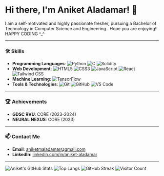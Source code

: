 # Hi there, I'm Aniket Aladamar! 👋

I am a self-motivated and highly passionate fresher, pursuing a Bachelor of Technology in Computer Science and Engineering . Hope you are enjoying!!
HAPPY CODING ^_^

---

### 🛠️ Skills
- **Programming Languages**: ![Python](https://img.shields.io/badge/Python-3776AB?style=flat&logo=python&logoColor=white) ![C](https://img.shields.io/badge/C-00599C?style=flat&logo=c&logoColor=white) ![Solidity](https://img.shields.io/badge/Solidity-363636?style=flat&logo=solidity&logoColor=white)
- **Web Development**: ![HTML5](https://img.shields.io/badge/HTML5-E34F26?style=flat&logo=html5&logoColor=white) ![CSS3](https://img.shields.io/badge/CSS3-1572B6?style=flat&logo=css3&logoColor=white) ![JavaScript](https://img.shields.io/badge/JavaScript-F7DF1E?style=flat&logo=javascript&logoColor=black) ![React](https://img.shields.io/badge/React-61DAFB?style=flat&logo=react&logoColor=black) ![Tailwind CSS](https://img.shields.io/badge/Tailwind_CSS-38B2AC?style=flat&logo=tailwind-css&logoColor=white)
- **Machine Learning**: ![TensorFlow](https://img.shields.io/badge/TensorFlow-FF6F00?style=flat&logo=tensorflow&logoColor=white)
- **Tools & Technologies**: ![Git](https://img.shields.io/badge/Git-F05032?style=flat&logo=git&logoColor=white) ![GitHub](https://img.shields.io/badge/GitHub-181717?style=flat&logo=github&logoColor=white) ![VS Code](https://img.shields.io/badge/VS%20Code-007ACC?style=flat&logo=visual-studio-code&logoColor=white)

---

### 🏆 Achievements
- **GDSC RVU**: CORE (2023-2024)
- **NEURAL NEXUS**: CORE (2023)

---

### 📫 Contact Me
- **Email**: [aniketmaladamar@gmail.com](mailto:aniketmaladamar@gmail.com)
- **LinkedIn**: [linkedin.com/in/aniket-aladamar](https://www.linkedin.com/in/aniket-aladamar)

---

![Aniket's GitHub Stats](https://github-readme-stats.vercel.app/api?username=Aniket-Aladamar&show_icons=true&theme=radical)
![Top Langs](https://github-readme-stats.vercel.app/api/top-langs/?username=Aniket-Aladamar&layout=compact&theme=radical)
![GitHub Streak](https://github-readme-streak-stats.herokuapp.com/?user=Aniket-Aladamar&theme=radical)
![Visitor Count](https://komarev.com/ghpvc/?username=Aniket-Aladamar&color=blue)


<!--
**Aniket-Aladamar/Aniket-Aladamar** is a ✨ _special_ ✨ repository because its `README.md` (this file) appears on your GitHub profile.

Here are some ideas to get you started:

- 🔭 I’m currently working on ...
- 🌱 I’m currently learning ...
- 👯 I’m looking to collaborate on ...
- 🤔 I’m looking for help with ...
- 💬 Ask me about ...
- 📫 How to reach me: ...
- 😄 Pronouns: ...
- ⚡ Fun fact: ...
-->
